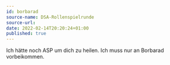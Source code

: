 ```yaml
---
id: borbarad
source-name: DSA-Rollenspielrunde
source-url:
date: 2022-02-14T20:20:24+01:00
published: true
---
```

Ich hätte noch ASP um dich zu heilen. Ich muss nur an Borbarad vorbeikommen.
